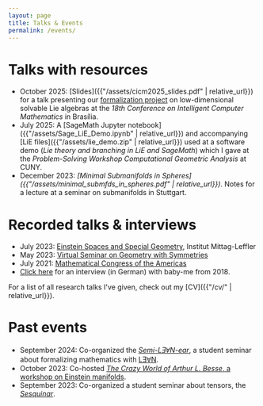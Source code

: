 ```yaml
---
layout: page
title: Talks & Events
permalink: /events/
---
```


# Talks with resources

* October 2025: [Slides]({{"/assets/cicm2025_slides.pdf" | relative_url}}) for a talk presenting our [formalization project](https://doi.org/10.1007/978-3-032-07021-0_18) on low-dimensional solvable Lie algebras at the _18th Conference on Intelligent Computer Mathematics_ in Brasília.
* July 2025: A [SageMath Jupyter notebook]({{"/assets/Sage_LiE_Demo.ipynb" | relative_url}}) and accompanying [LiE files]({{"/assets/lie_demo.zip" | relative_url}}) used at a software demo (_Lie theory and branching in LiE and SageMath_) which I gave at the _Problem-Solving Workshop Computational Geometric Analysis_ at CUNY.
* December 2023: _[Minimal Submanifolds in Spheres]({{"/assets/minimal_submfds_in_spheres.pdf" | relative_url}})_. Notes for a lecture at a seminar on submanifolds in Stuttgart.

# Recorded talks & interviews

* July 2023: [Einstein Spaces and Special Geometry](https://www.mittag-leffler.se/activities/einstein-spaces-and-special-geometry/), Institut Mittag-Leffler
* May 2023: [Virtual Seminar on Geometry with Symmetries](https://www.youtube.com/watch?v=SFCUYeeSouE)
* July 2021: [Mathematical Congress of the Americas](https://www.youtube.com/watch?v=yO92Wj7Nefs)
* [Click here](https://www.f08.uni-stuttgart.de/mathematik/aktuelles/news/Interview-mit-Paul-Schwahn-B.Sc./) for an interview (in German) with baby-me from 2018.

For a list of all research talks I've given, check out my [CV]({{"/cv/" | relative_url}}).

# Past events

* September 2024: Co-organized the [*Semi-LƎⱯN-ear*](https://pnp.mathematik.uni-stuttgart.de/igt/eiserm/lehre/2024/Semi-LEAN-ear/), a student seminar about formalizing mathematics with [LƎⱯN](https://lean-lang.org/).
* October 2023: Co-hosted [*The Crazy World of Arthur L. Besse*, a workshop on Einstein manifolds](https://www.igt.uni-stuttgart.de/forschung/workshop-einstein-2023/).
* September 2023: Co-organized a student seminar about tensors, the [*Sesquinar*](https://pnp.mathematik.uni-stuttgart.de/igt/eiserm/lehre/2023/Tensoren/).
